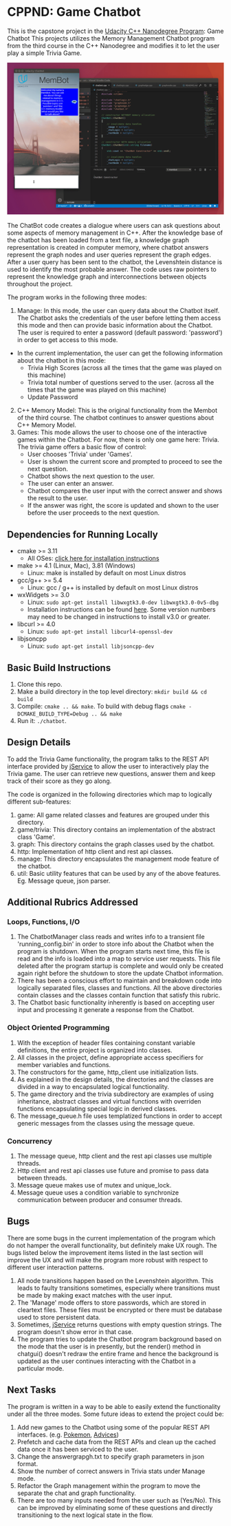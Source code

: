 # CPPND: Game Chatbot

This is the capstone project in the [Udacity C++ Nanodegree Program](https://www.udacity.com/course/c-plus-plus-nanodegree--nd213): Game Chatbot
This projects utilizes the Memory Management Chatbot program from the third course in the C++ Nanodegree and modifies it to let the user play a simple Trivia Game.

<img src="images/chatbot_demo.gif"/>

The ChatBot code creates a dialogue where users can ask questions about some aspects of memory management in C++. After the knowledge base of the chatbot has been loaded from a text file, a knowledge graph representation is created in computer memory, where chatbot answers represent the graph nodes and user queries represent the graph edges. After a user query has been sent to the chatbot, the Levenshtein distance is used to identify the most probable answer. The code uses raw pointers to represent the knowledge graph and interconnections between objects throughout the project.

The program works in the following three modes:
1. Manage: In this mode, the user can query data about the Chatbot itself. The Chatbot asks the credentials of the user before letting them access this mode and then can provide basic information about the Chatbot. The user is required to enter a password (default password: 'password') in order to get access to this mode.

* In the current implementation, the user can get the following information about the chatbot in this mode:
    * Trivia High Scores (across all the times that the game was played on this machine)
    * Trivia total number of questions served to the user. (across all the times that the game was played on this machine)
    * Update Password
2. C++ Memory Model: This is the original functionality from the Membot of the third course. The chatbot continues to answer questions about C++ Memory Model.
3. Games: This mode allows the user to choose one of the interactive games within the Chatbot. For now, there is only one game here: Trivia. The trivia game offers a basic flow of control:
    * User chooses 'Trivia' under 'Games'.
    * User is shown the current score and prompted to proceed to see the next question.
    * Chatbot shows the next question to the user.
    * The user can enter an answer.
    * Chatbot compares the user input with the correct answer and shows the result to the user.
    * If the answer was right, the score is updated and shown to the user before the user proceeds to the next question. 


## Dependencies for Running Locally
* cmake >= 3.11
  * All OSes: [click here for installation instructions](https://cmake.org/install/)
* make >= 4.1 (Linux, Mac), 3.81 (Windows)
  * Linux: make is installed by default on most Linux distros
* gcc/g++ >= 5.4
  * Linux: gcc / g++ is installed by default on most Linux distros
* wxWidgets >= 3.0
  * Linux: `sudo apt-get install libwxgtk3.0-dev libwxgtk3.0-0v5-dbg`
  * Installation instructions can be found [here](https://wiki.wxwidgets.org/Install). Some version numbers may need to be changed in instructions to install v3.0 or greater.
* libcurl >= 4.0
  * Linux: `sudo apt-get install libcurl4-openssl-dev`
* libjsoncpp
  * Linux: `sudo apt-get install libjsoncpp-dev`

## Basic Build Instructions

1. Clone this repo.
2. Make a build directory in the top level directory: `mkdir build && cd build`
3. Compile: `cmake .. && make`. To build with debug flags `cmake -DCMAKE_BUILD_TYPE=Debug .. && make`
4. Run it: `./chatbot`.

## Design Details
To add the Trivia Game functionality, the program talks to the REST API interface provided by [jService](http://jservice.io/) to allow the user to interactively play the Trivia game. The user can retrieve new questions, answer them and keep track of their score as they go along.

The code is organized in the following directories which map to logically different sub-features:
1. game: All game related classes and features are grouped under this directory.
2. game/trivia: This directory contains an implementation of the abstract class 'Game'.
3. graph: This directory contains the graph classes used by the chatbot.
4. http: Implementation of http client and rest api classes.
5. manage: This directory encapsulates the management mode feature of the chatbot.
6. util: Basic utility features that can be used by any of the above features. Eg. Message queue, json parser.

## Additional Rubrics Addressed
### Loops, Functions, I/O
1. The ChatbotManager class reads and writes info to a transient file 'running_config.bin' in order to store info about the Chatbot when the program is shutdown. When the program starts next time, this file is read and the info is loaded into a map to service user requests. This file deleted after the program startup is complete and would only be created again right before the shutdown to store the update Chatbot information.
2. There has been a conscious effort to maintain and breakdown code into logically separated files, classes and functions. All the above directories contain classes and the classes contain function that satisfy this rubric.
3. The Chatbot basic functionality inherently is based on accepting user input and processing it generate a response from the Chatbot.

### Object Oriented Programming
1. With the exception of header files containing constant variable definitions, the entire project is organized into classes.
2. All classes in the project, define appropriate access specifiers for member variables and functions.
3. The constructors for the game, http_client use initialization lists.
4. As explained in the design details, the directories and the classes are divided in a way to encapsulated logical functionality.
5. The game directory and the trivia subdirectory are examples of using inheritance, abstract classes and virtual functions with overriden functions encapsulating special logic in derived classes.
6. The message_queue.h file uses templatized functions in order to accept generic messages from the classes using the message queue.

### Concurrency
1. The message queue, http client and the rest api classes use multiple threads.
2. Http client and rest api classes use future and promise to pass data between threads.
3. Message queue makes use of mutex and unique_lock.
4. Message queue uses a condition variable to synchronize communication between producer and consumer threads.

## Bugs
There are some bugs in the current implementation of the program which do not hamper the overall functionality, but definitely make UX rough. The bugs listed below the improvement items listed in the last section will improve the UX and will make the program more robust with respect to different user interaction patterns. 
1. All node transitions happen based on the Levenshtein algorithm. This leads to faulty transitions sometimes, especially where transitions must be made by making exact matches with the user input.
2. The 'Manage' mode offers to store passwords, which are stored in cleartext files. These files must be encrypted or there must be database used to store persistent data.
3. Sometimes, [jService](http://jservice.io/) returns questions with empty question strings. The program doesn't show error in that case.
4. The program tries to update the Chatbot program background based on the mode that the user is in presently, but the render() method in chatgui() doesn't redraw the entire frame and hence the background is updated as the user continues interacting with the Chatbot in a particular mode.

## Next Tasks
The program is written in a way to be able to easily extend the functionality under all the three modes. Some future ideas to extend the project could be:
1. Add new games to the Chatbot using some of the popular REST API interfaces. (e.g. [Pokemon](https://pokeapi.co/), [Advices](https://api.adviceslip.com/))
2. Prefetch and cache data from the REST APIs and clean up the cached data once it has been serviced to the user. 
3. Change the answergrapgh.txt to specify graph parameters in json format.
4. Show the number of correct answers in Trivia stats under Manage mode. 
5. Refactor the Graph management within the program to move the separate the chat and graph functionality.
6. There are too many inputs needed from the user such as (Yes/No). This can be improved by eliminating some of these questions and directly transitioning to the next logical state in the flow.
